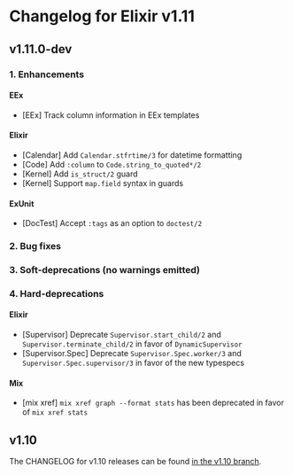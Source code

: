 # Changelog for Elixir v1.11

## v1.11.0-dev

### 1. Enhancements

#### EEx

  * [EEx] Track column information in EEx templates

#### Elixir

  * [Calendar] Add `Calendar.stfrtime/3` for datetime formatting
  * [Code] Add `:column` to `Code.string_to_quoted*/2`
  * [Kernel] Add `is_struct/2` guard
  * [Kernel] Support `map.field` syntax in guards

#### ExUnit

  * [DocTest] Accept `:tags` as an option to `doctest/2`

### 2. Bug fixes

### 3. Soft-deprecations (no warnings emitted)

### 4. Hard-deprecations

#### Elixir

  * [Supervisor] Deprecate `Supervisor.start_child/2` and `Supervisor.terminate_child/2` in favor of `DynamicSupervisor`
  * [Supervisor.Spec] Deprecate `Supervisor.Spec.worker/3` and `Supervisor.Spec.supervisor/3` in favor of the new typespecs

#### Mix

  * [mix xref] `mix xref graph --format stats` has been deprecated in favor of `mix xref stats`

## v1.10

The CHANGELOG for v1.10 releases can be found [in the v1.10 branch](https://github.com/elixir-lang/elixir/blob/v1.10/CHANGELOG.md).
